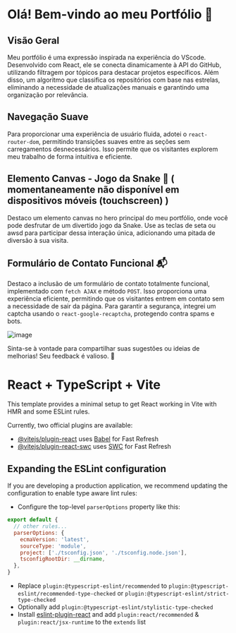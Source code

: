 # Olá! Bem-vindo ao meu Portfólio 🚀

## Visão Geral

Meu portfólio é uma expressão inspirada na experiência do VScode. Desenvolvido com React, ele se conecta dinamicamente à API do GitHub, utilizando filtragem por tópicos para destacar projetos específicos. Além disso, um algoritmo que classifica os repositórios com base nas estrelas, eliminando a necessidade de atualizações manuais e garantindo uma organização por relevância.

## Navegação Suave

Para proporcionar uma experiência de usuário fluida, adotei o `react-router-dom`, permitindo transições suaves entre as seções sem carregamentos desnecessários. Isso permite que os visitantes explorem meu trabalho de forma intuitiva e eficiente.

## Elemento Canvas - Jogo da Snake 🐍 ( momentaneamente não disponível em dispositivos móveis (touchscreen) )

Destaco um elemento canvas no hero principal do meu portfólio, onde você pode desfrutar de um divertido jogo da Snake. Use as teclas de seta ou awsd para participar dessa interação única, adicionando uma pitada de diversão à sua visita.

## Formulário de Contato Funcional 📬

Destaco a inclusão de um formulário de contato totalmente funcional, implementado com `fetch AJAX` e método `POST`. Isso proporciona uma experiência eficiente, permitindo que os visitantes entrem em contato sem a necessidade de sair da página. Para garantir a segurança, integrei um captcha usando o `react-google-recaptcha`, protegendo contra spams e bots.

![image](https://github.com/MozartSoares/portfolio-mozart-soares/assets/142760312/3650b38f-d508-4ea0-8f01-329327b41289)

Sinta-se à vontade para compartilhar suas sugestões ou ideias de melhorias! Seu feedback é valioso. 🌟


# React + TypeScript + Vite

This template provides a minimal setup to get React working in Vite with HMR and some ESLint rules.

Currently, two official plugins are available:

- [@vitejs/plugin-react](https://github.com/vitejs/vite-plugin-react/blob/main/packages/plugin-react/README.md) uses [Babel](https://babeljs.io/) for Fast Refresh
- [@vitejs/plugin-react-swc](https://github.com/vitejs/vite-plugin-react-swc) uses [SWC](https://swc.rs/) for Fast Refresh

## Expanding the ESLint configuration

If you are developing a production application, we recommend updating the configuration to enable type aware lint rules:

- Configure the top-level `parserOptions` property like this:

```js
export default {
  // other rules...
  parserOptions: {
    ecmaVersion: 'latest',
    sourceType: 'module',
    project: ['./tsconfig.json', './tsconfig.node.json'],
    tsconfigRootDir: __dirname,
  },
}
```

- Replace `plugin:@typescript-eslint/recommended` to `plugin:@typescript-eslint/recommended-type-checked` or `plugin:@typescript-eslint/strict-type-checked`
- Optionally add `plugin:@typescript-eslint/stylistic-type-checked`
- Install [eslint-plugin-react](https://github.com/jsx-eslint/eslint-plugin-react) and add `plugin:react/recommended` & `plugin:react/jsx-runtime` to the `extends` list
